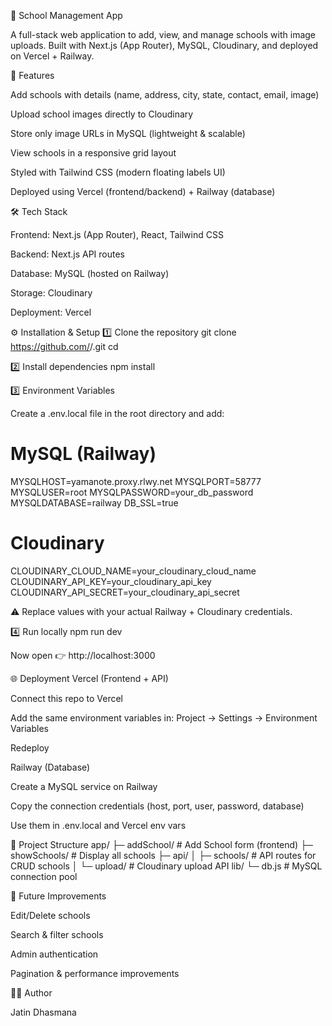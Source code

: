 📘 School Management App

A full-stack web application to add, view, and manage schools with image uploads.
Built with Next.js (App Router), MySQL, Cloudinary, and deployed on Vercel + Railway.

🚀 Features

Add schools with details (name, address, city, state, contact, email, image)

Upload school images directly to Cloudinary

Store only image URLs in MySQL (lightweight & scalable)

View schools in a responsive grid layout

Styled with Tailwind CSS (modern floating labels UI)

Deployed using Vercel (frontend/backend) + Railway (database)

🛠️ Tech Stack

Frontend: Next.js (App Router), React, Tailwind CSS

Backend: Next.js API routes

Database: MySQL (hosted on Railway)

Storage: Cloudinary

Deployment: Vercel

⚙️ Installation & Setup
1️⃣ Clone the repository
git clone https://github.com/<your-username>/<your-repo>.git
cd <your-repo>

2️⃣ Install dependencies
npm install

3️⃣ Environment Variables

Create a .env.local file in the root directory and add:

# MySQL (Railway)
MYSQLHOST=yamanote.proxy.rlwy.net
MYSQLPORT=58777
MYSQLUSER=root
MYSQLPASSWORD=your_db_password
MYSQLDATABASE=railway
DB_SSL=true

# Cloudinary
CLOUDINARY_CLOUD_NAME=your_cloudinary_cloud_name
CLOUDINARY_API_KEY=your_cloudinary_api_key
CLOUDINARY_API_SECRET=your_cloudinary_api_secret


⚠️ Replace values with your actual Railway + Cloudinary credentials.

4️⃣ Run locally
npm run dev


Now open 👉 http://localhost:3000

🌐 Deployment
Vercel (Frontend + API)

Connect this repo to Vercel

Add the same environment variables in:
Project → Settings → Environment Variables

Redeploy

Railway (Database)

Create a MySQL service on Railway

Copy the connection credentials (host, port, user, password, database)

Use them in .env.local and Vercel env vars

📂 Project Structure
app/
 ├─ addSchool/          # Add School form (frontend)
 ├─ showSchools/        # Display all schools
 ├─ api/
 │   ├─ schools/        # API routes for CRUD schools
 │   └─ upload/         # Cloudinary upload API
lib/
 └─ db.js               # MySQL connection pool

🔮 Future Improvements

Edit/Delete schools

Search & filter schools

Admin authentication

Pagination & performance improvements

👨‍💻 Author

Jatin Dhasmana
